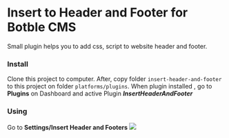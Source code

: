 # Insert to Header and Footer for Botble CMS
Small plugin helps you to add css, script to website header and footer.
### Install
Clone this project to computer.
After, copy folder `insert-header-and-footer` to this project on folder `platforms/plugins`.
When plugin installed , go to **Plugins** on Dashboard and active Plugin ***InsertHeaderAndFooter***
### Using
Go to **Settings/Insert Header and Footers**
![](https://i.imgur.com/4Hqa3fb.png)